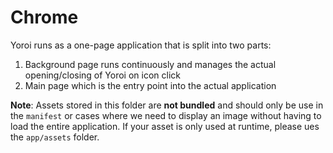 # Chrome

Yoroi runs as a one-page application that is split into two parts:

1) Background page runs continuously and manages the actual opening/closing of Yoroi on icon click
2) Main page which is the entry point into the actual application

**Note**: Assets stored in this folder are **not bundled** and should only be use in the `manifest` or cases where we need to display an image without having to load the entire application. If your asset is only used at runtime, please ues the `app/assets` folder.